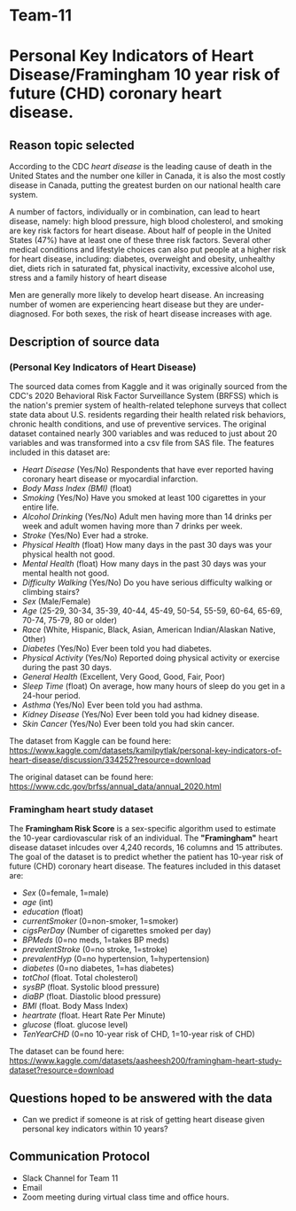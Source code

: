 # Team-11

# **Personal Key Indicators of Heart Disease/Framingham 10 year risk of future (CHD) coronary heart disease.**

## Reason topic selected
According to the CDC *heart disease* is the leading cause of death in the United States and the number one killer in Canada, it is also the most costly disease in Canada, putting the greatest burden on our national health care system.

A number of factors, individually or in combination, can lead to heart disease, namely: high blood pressure, high blood cholesterol, and smoking are key risk factors for heart disease. About half of people in the United States (47%) have at least one of these three risk factors. Several other medical conditions and lifestyle choices can also put people at a higher risk for heart disease, including: diabetes, overweight and obesity, unhealthy diet, diets rich in saturated fat, physical inactivity, excessive alcohol use, stress and a family history of heart disease

Men are generally more likely to develop heart disease. An increasing number of women are experiencing heart disease but they are under-diagnosed. For both sexes, the risk of heart disease increases with age.

## Description of source data 
### (Personal Key Indicators of Heart Disease)
The sourced data comes from Kaggle and it was originally sourced from the CDC's 2020 Behavioral Risk Factor Surveillance System (BRFSS) which is the nation's premier system of health-related telephone surveys that collect state data about U.S. residents regarding their health related risk behaviors, chronic health conditions, and use of preventive services.
The original dataset contained nearly 300 variables and was reduced to just about 20 variables and was transformed into a csv file from SAS file.
The features included in this dataset are:

- *Heart Disease* (Yes/No) Respondents that have ever reported having coronary heart disease or myocardial infarction.
- *Body Mass Index (BMI)* (float) 
- *Smoking* (Yes/No) Have you smoked at least 100 cigarettes in your entire life.
- *Alcohol Drinking* (Yes/No) Adult men having more than 14 drinks per week and adult women having more than 7 drinks per week.
- *Stroke* (Yes/No) Ever had a stroke.
- *Physical Health* (float) How many days in the past 30 days was your physical health not good.
- *Mental Health* (float)  How many days in the past 30 days was your mental health not good.
- *Difficulty Walking* (Yes/No) Do you have serious difficulty walking or climbing stairs?
- *Sex* (Male/Female) 
- *Age* (25-29, 30-34, 35-39, 40-44, 45-49, 50-54, 55-59, 60-64, 65-69, 70-74, 75-79, 80 or older) 
- *Race* (White, Hispanic, Black, Asian, American Indian/Alaskan Native, Other)
- *Diabetes* (Yes/No) Ever been told you had diabetes.
- *Physical Activity* (Yes/No) Reported doing physical activity or exercise during the past 30 days. 
- *General Health* (Excellent, Very Good, Good, Fair, Poor)
- *Sleep Time* (float) On average, how many hours of sleep do you get in a 24-hour period.
- *Asthma* (Yes/No) Ever been told you had asthma.
- *Kidney Disease* (Yes/No) Ever been told you had kidney disease.
- *Skin Cancer* (Yes/No) Ever been told you had skin cancer.

The dataset from Kaggle can be found here:
https://www.kaggle.com/datasets/kamilpytlak/personal-key-indicators-of-heart-disease/discussion/334252?resource=download

The original dataset can be found here:
https://www.cdc.gov/brfss/annual_data/annual_2020.html

### Framingham heart study dataset

The **Framingham Risk Score** is a sex-specific algorithm used to estimate the 10-year cardiovascular risk of an individual. The **"Framingham"** heart disease dataset inlcudes over 4,240 records, 16 columns and 15 attributes. The goal of the dataset is to predict whether the patient has 10-year risk of future (CHD) coronary heart disease.
The features included in this dataset are:

- *Sex* (0=female, 1=male)
- *age* (int)
- *education* (float)
- *currentSmoker* (0=non-smoker, 1=smoker)
- *cigsPerDay* (Number of cigarettes smoked per day)
- *BPMeds* (0=no meds, 1=takes BP meds)
- *prevalentStroke* (0=no stroke, 1=stroke)
- *prevalentHyp* (0=no hypertension, 1=hypertension)
- *diabetes* (0=no diabetes, 1=has diabetes)
- *totChol* (float. Total cholesterol)
- *sysBP* (float. Systolic blood pressure)
- *diaBP* (float. Diastolic blood pressure)
- *BMI* (float. Body Mass Index)
- *heartrate* (float. Heart Rate Per Minute)
- *glucose* (float. glucose level)
- *TenYearCHD* (0=no 10-year risk of CHD, 1=10-year risk of CHD)

The dataset can be found here:
https://www.kaggle.com/datasets/aasheesh200/framingham-heart-study-dataset?resource=download

## Questions hoped to be answered with the data

- Can we predict if someone  is at risk of getting  heart disease given personal key indicators within 10 years?

## Communication Protocol
- Slack Channel for Team 11
- Email
- Zoom meeting during virtual class time and office hours.
